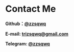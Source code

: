 # Contact Me

**Github：[@zzsqwq](https://github.com/zzsqwq)**

**E-mail: [trizsqwq@gmail.com](mailto:trizsqwq@gmail.com)**

**Telegram: [@zzsqwq](https://t.me/zzsqwq)**


